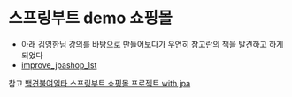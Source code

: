 # 스프링부트 demo 쇼핑몰
- 아래 김영한님 강의를 바탕으로 만들어보다가 우연히 참고란의 책을 발견하고 하게 되었다
- [improve_jpashop_1st](https://github.com/person3113/improve_jpashop_1st)

참고
[백견불여일타 스프링부트 쇼핑몰 프로젝트 with jpa](https://product.kyobobook.co.kr/detail/S000001624717)